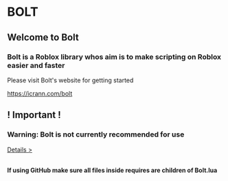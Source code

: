 <h1>BOLT</h1>
<h2>Welcome to Bolt</h2>

<h3>Bolt is a Roblox library whos aim is to make scripting on Roblox easier and faster</h3>

<p>Please visit Bolt's website for getting started </p><a href="https://icrann.com/bolt">https://icrann.com/bolt</a>

<h2>! Important !</h2>

<div><h3>Warning: Bolt is not currently recommended for use</h3><a href="https://devforum.roblox.com/t/bolt-library-for-programming-easier-and-faster-not-recommended-for-use/1611425/52">Details ></a> </div>

<br>

<b>If using GitHub make sure all files inside requires are children of Bolt.lua</b>
